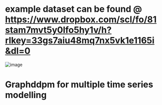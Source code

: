 # example dataset can be found @ https://www.dropbox.com/scl/fo/81stam7mvt5y0lfo5hy1v/h?rlkey=33gs7aiu48mq7nx5vk1e1165i&dl=0
![image](https://github.com/pixelhero98/Graph_ddpm/assets/116365512/36c2ea0b-b27a-4fad-a47a-0e980eb3c123)
# Graphddpm for multiple time series modelling 
